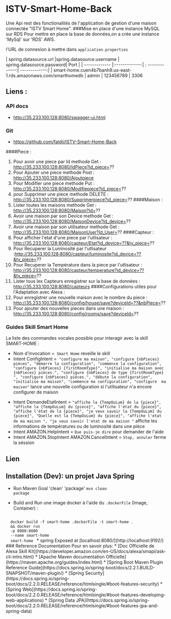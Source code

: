 # ISTV-Smart-Home-Back
Une Api rest des fonctionalités de l'application de gestion d'une maison connectée "ISTV Smart Home".
###Mise en place d'une instance MySQL sur RDS
Pour mettre en place la base de données,on a crée une instance 'MySql' sur 'RDS' AWS.

l'URL de connexion à mettre dans `application.properties` 

| spring.datasource.url   |spring.datasource.username      | spring.datasource.password| Port |
| ------------- |:-------------:| : -------------:| -------------:|
| smart-home.cuen4b7banh9.us-east-1.rds.amazonaws.com/smarthomedb    | admin | 123456789   | 3306

 ## Liens :
   ### API docs
   - http://35.233.100.128:8080/swagger-ui.html
   ### Git
   - https://github.com/faldji/ISTV-Smart-Home-Back

 ####Piece :
 1. Pour avoir une piece par Id methode Get : http://35.233.100.128:8080/IdPiece?id_piece=??
 2. Pour Ajouter une piece methode Post : http://35.233.100.128:8080/Ajoutpiece 
 3. Pour Modifier une piece methode Put : http://35.233.100.128:8080/Modifiepiece?id_piece=??
 4. pour Supprimer une piece methode DELETE : http://35.233.100.128:8080/Supprimerpiece?id_piece=??
  ####Maison :
  1. Lister toutes les maisons methode Get : http://35.233.100.128:8080/Maison?Id=??
  2. Avoir une maison par son Device methode Get : http://35.233.100.128:8080/MaisonDevice?Id_device=??
  3. Avoir une maison par son utilisateur methode Get : http://35.233.100.128:8080/MaisonUser?Id_User=?? 
  ####Capteur :
  1. Pour afficher l'etat d'une piece par l'utlisateur : http://35.233.100.128:8080/capteur/Etat?id_device=??&ty_piece=??
  2. Pour Recuperer la Luminosité par l'utlisateur :http://35.233.100.128:8080/capteur/luminosite?id_device=??&ty_piece=??
  3. Pour Recuperer la Température dans la piece par l'utlisateur : http://35.233.100.128:8080/capteur/temperature?id_device=??&ty_piece=??
  4. Lister tous les Capteurs enregistrer sur la base de données : http://35.233.100.128:8080/capteurs
  ####Configurations utiles pour l'Adaptation avec Alexa :
  1. Pour enregistrer une nouvelle maison avec le nombre du piece : http://35.233.100.128:8080/config/house/save?deviceId=??&nbPiece=??
  2. Pour ajouter des nouvelles pieces dans une maison : http://35.233.100.128:8080/config/rooms/save?deviceId=??
  
  ### Guides Skill Smart Home
  La liste des commandes vocales possible pour interagir avec la skill SMART-HOME :
  * Nom d'invocation =`` Smart Home`` reveille le skill
  * Intent ConfigIntent =`` "configure ma maison",
                                        "configure {nbPieces} pièces",
                                        "démarre la configuration",
                                        "commence la configuration",
                                        "configure {nbPieces} {firstRoomType}",
                                        "initialise ma maison avec {nbPieces} pièces.",
                                        "configure {nbPieces} de type {firstRoomType} ",
                                        "configure {nbPieces} pièces.",
                                        "débute la configuration",
                                        "initialise ma maison",
                                        "commence ma configuration",
                                        "configure  ma maison"`` lance une nouvelle configuration si l'utilisateur n'a 
                                        encore configurer de maison
  - Intent DemandeEtatIntent = ``"affiche la {TempOuLum} de la {piece}",
                                                         "affiche la {TempOuLum} du {piece}",
                                                         "affiche l'état du {piece}",
                                                         "affiche l'état de la {piece}",
                                                         "je veux savoir la {TempOuLum} du {piece}",
                                                         "Quelle est la {TempOuLum} du {piece}",
                                                         "affiche l'etat de ma maison ",
                                                         "je veux savoir l'etat de ma maison "``
                                                       affiche les informations de températures ou de luminosité dans une pièce 
  - Intent AMAZON.HelpIntent = `Que puis-je dire` pour demander de l'aide
  - Intent AMAZON.StopIntent AMAZON.CancelIntent = `Stop, annuler` ferme la séssion
  
  ## Lien 

  ## Installation (Dev): un projet Java Spring
  * Run Maven Goal 'clean' 'package' <code>mvn clean  package</code>
  
  * Build and Run une image docker à l'aide du <code>.dockerFile</code> (Image, Container) : 
  <code> 
  docker build -f smart-home .dockerFile -t smart-home .
  && docker run
  -p 8080:8080
  --name smart-home
  smart-home </code>
  * spring Exposed at [localhost:8080/](http://localhost:9192/)
  ### Reference Documentation
  Pour en savoir plus:
  * [Doc Officielle de Alexa Skill Kit](https://developer.amazon.com/en-US/docs/alexa/smapi/ask-cli-intro.html)
  * [Apache Maven documentation Officielle](https://maven.apache.org/guides/index.html)
  * [Spring Boot Maven Plugin Reference Guide](https://docs.spring.io/spring-boot/docs/2.2.1.BUILD-SNAPSHOT/maven-plugin/)
  * [Spring Security](https://docs.spring.io/spring-boot/docs/2.2.0.RELEASE/reference/htmlsingle/#boot-features-security)
  * [Spring Web](https://docs.spring.io/spring-boot/docs/2.2.0.RELEASE/reference/htmlsingle/#boot-features-developing-web-applications)
  * [Spring Data JPA](https://docs.spring.io/spring-boot/docs/2.2.0.RELEASE/reference/htmlsingle/#boot-features-jpa-and-spring-data)
  
   
